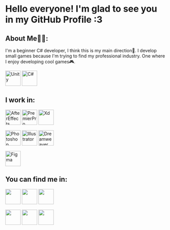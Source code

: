 Hello everyone! I'm glad to see you in my GitHub Profile :3
==========
<h2>About Me👨‍🎓:</h2>
I'm a beginner C# developer, I think this is my main direction🤔.
I develop small games because I'm trying to find my professional industry. One where I enjoy developing cool games🎮.
<p align="left">
<a><img src="https://img.icons8.com/ios-filled/512/unity.png" width="48" height="48" alt="Unity" /></a>
<a><img src="https://raw.githubusercontent.com/danielcranney/readme-generator/main/public/icons/skills/csharp-colored.svg" width="48" height="48" alt="C#" />
</p>
<h2>I work in:</h2>
<p align="left">
<img src="https://img.icons8.com/fluency/512/adobe-after-effects.png" width="48" height="48" alt="AfterEffects" />
<img src="https://img.icons8.com/fluency/512/adobe-premiere-pro.png" width="48" height="48" alt="PremierPro" />
<img src="https://img.icons8.com/fluency/512/adobe-xd.png" width="48" height="48" alt="Xd" />
</p>
<p align="left">
<img src="https://img.icons8.com/fluency/512/adobe-photoshop.png" width="48" height="48" alt="Photoshop" />
<img src="https://img.icons8.com/fluency/512/adobe-illustrator.png" width="48" height="48" alt="Illustrator" />
<img src="https://img.icons8.com/fluency/512/adobe-dreamweaver.png" width="48" height="48" alt="Dreamweaver" />
</p>
<img src="https://raw.githubusercontent.com/danielcranney/readme-generator/main/public/icons/skills/figma-colored.svg" width="48" height="48" alt="Figma" />
<h2>You can find me in:</h2>
<p align="left"> 
<a href="https://discord.com/users/xanauinn#0315" target="_blank" rel="noreferrer"><img src="https://raw.githubusercontent.com/danielcranney/readme-generator/main/public/icons/socials/discord.svg" width="48" height="48" /></a> 
<a href="https://www.github.com/xanauin" target="_blank" rel="noreferrer"><img src="https://raw.githubusercontent.com/danielcranney/readme-generator/main/public/icons/socials/github.svg" width="48" height="48" /></a> 
<a href="https://www.youtube.com/c/UC9E-vW5dq2f2UQS3m22ssTA" target="_blank" rel="noreferrer"><img src="https://raw.githubusercontent.com/danielcranney/readme-generator/main/public/icons/socials/youtube.svg" width="48" height="48" /></a>
</p>
<p align="left"> 
<a href="https://www.twitch.tv/xanauin" target="_blank" rel="noreferrer"><img src="https://raw.githubusercontent.com/danielcranney/readme-generator/main/public/icons/socials/twitch.svg" width="48" height="48" /></a>
<img src="https://img.icons8.com/fluency/512/behance.png" width="48" height="48" />
<a href="[https://t.me/xanauinn](mailto:https://t.me/xanauinn)" target="_blank" rel="noreferrer"><img src="https://img.icons8.com/fluency/512/telegram-app.png" width="48" height="48" /></a>
</p>
